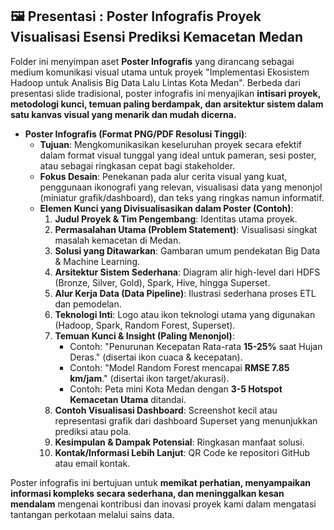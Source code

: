 ## 🖼️ Presentasi : Poster Infografis Proyek Visualisasi Esensi Prediksi Kemacetan Medan

Folder ini menyimpan aset **Poster Infografis** yang dirancang sebagai medium komunikasi visual utama untuk proyek "Implementasi Ekosistem Hadoop untuk Analisis Big Data Lalu Lintas Kota Medan". Berbeda dari presentasi slide tradisional, poster infografis ini menyajikan **intisari proyek, metodologi kunci, temuan paling berdampak, dan arsitektur sistem dalam satu kanvas visual yang menarik dan mudah dicerna.**

* **Poster Infografis (Format PNG/PDF Resolusi Tinggi)**:
    * **Tujuan**: Mengkomunikasikan keseluruhan proyek secara efektif dalam format visual tunggal yang ideal untuk pameran, sesi poster, atau sebagai ringkasan cepat bagi stakeholder.
    * **Fokus Desain**: Penekanan pada alur cerita visual yang kuat, penggunaan ikonografi yang relevan, visualisasi data yang menonjol (miniatur grafik/dashboard), dan teks yang ringkas namun informatif.
    * **Elemen Kunci yang Divisualisasikan dalam Poster (Contoh)**:
        1.  **Judul Proyek & Tim Pengembang**: Identitas utama proyek.
        2.  **Permasalahan Utama (Problem Statement)**: Visualisasi singkat masalah kemacetan di Medan.
        3.  **Solusi yang Ditawarkan**: Gambaran umum pendekatan Big Data & Machine Learning.
        4.  **Arsitektur Sistem Sederhana**: Diagram alir high-level dari HDFS (Bronze, Silver, Gold), Spark, Hive, hingga Superset.
        5.  **Alur Kerja Data (Data Pipeline)**: Ilustrasi sederhana proses ETL dan pemodelan.
        6.  **Teknologi Inti**: Logo atau ikon teknologi utama yang digunakan (Hadoop, Spark, Random Forest, Superset).
        7.  **Temuan Kunci & Insight (Paling Menonjol)**:
            * Contoh: "Penurunan Kecepatan Rata-rata **15-25%** saat Hujan Deras." (disertai ikon cuaca & kecepatan).
            * Contoh: "Model Random Forest mencapai **RMSE 7.85 km/jam**." (disertai ikon target/akurasi).
            * Contoh: Peta mini Kota Medan dengan **3-5 Hotspot Kemacetan Utama** ditandai.
        8.  **Contoh Visualisasi Dashboard**: Screenshot kecil atau representasi grafik dari dashboard Superset yang menunjukkan prediksi atau pola.
        9.  **Kesimpulan & Dampak Potensial**: Ringkasan manfaat solusi.
        10. **Kontak/Informasi Lebih Lanjut**: QR Code ke repositori GitHub atau email kontak.

Poster infografis ini bertujuan untuk **memikat perhatian, menyampaikan informasi kompleks secara sederhana, dan meninggalkan kesan mendalam** mengenai kontribusi dan inovasi proyek kami dalam mengatasi tantangan perkotaan melalui sains data.
